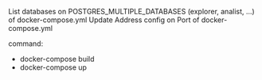 List databases on POSTGRES_MULTIPLE_DATABASES (explorer, analist, ...) of docker-compose.yml
Update Address config on Port of docker-compose.yml

command:
 - docker-compose build
 - docker-compose up